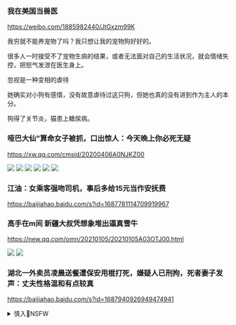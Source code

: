 ### 我在美国当兽医
https://weibo.com/1885982440/JtGxzm99K

我穷就不能养宠物了吗？我只想让我的宠物狗好好的。

很多人一时接受不了宠物生病的结果，或者无法面对自己的生活状况，就会情绪失控，把怒气发泄在医生身上。

忽视是一种变相的虐待

她确实对小狗有感情，没有故意虐待过这只狗，但她也真的没有进到作为主人的本分。

狗得了关节炎，猫患上糖尿病。

### 哑巴大仙”算命女子被抓，口出惊人：今天晚上你必死无疑
https://xw.qq.com/cmsid/20200406A0NJKZ00

<img src="https://inews.gtimg.com/newsapp_bt/0/11546727993/">

<img src="https://inews.gtimg.com/newsapp_bt/0/11546727998/">

<img src="https://inews.gtimg.com/newsapp_bt/0/11546728003/">

<img src="https://inews.gtimg.com/newsapp_bt/0/11546728149/">

<img src="https://inews.gtimg.com/newsapp_bt/0/11546728166/">

<img src="https://inews.gtimg.com/newsapp_bt/0/11546728141/">

### 江油：女乘客强吻司机，事后多给15元当作安抚费
https://baijiahao.baidu.com/s?id=1687781114709919967

### 高手在m间 新疆大叔凭想象堆出逼真雪牛
https://new.qq.com/omn/20210105/20210105A03OTJ00.html

<img src="https://inews.gtimg.com/newsapp_bt/0/13000998862/">

<img src="https://inews.gtimg.com/newsapp_bt/0/13000998896/">

### 湖北一外卖员凌晨送餐遭保安用棍打死，嫌疑人已刑拘，死者妻子发声：丈夫性格温和有点较真
https://baijiahao.baidu.com/s?id=1687940926949474941

<details><summary>慎入🔞NSFW</summary>

Not Safe For Work
<img src="https://upload.wikimedia.org/wikipedia/commons/thumb/d/d3/Biohazard_Symbol_Specification.png/210px-Biohazard_Symbol_Specification.png">

<details><summary><b>风险自理Use At Your Own Risk🈲</summary>


</details>
</details>
